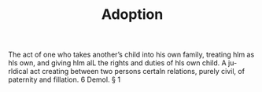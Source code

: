 ---
title: Adoption
permalink: "/definitions/adoption.html"
body: The act of one who takes another’s child into his own family, treating hlm as
  hls own, and giving hlm alL the rights and duties of hls own child. A ju-rldical
  act creating between two persons certaln relations, purely civil, of paternity and
  fillation. 6 Demol. § 1
published_at: '2018-07-07'
layout: post
---